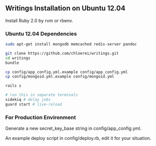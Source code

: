 ## Writings Installation on Ubuntu 12.04

Install Ruby 2.0 by rvm or rbenv.

### Ubuntu 12.04 Dependencies

```bash
sudo apt-get install mongodb memcached redis-server pandoc

git clone https://github.com/chloerei/writings.git
cd writings
bundle

cp config/app_config.yml.example config/app_config.yml
cp config/mongoid.yml.example config/mongoid.yml

rails s

# run this in separate terminals
sidekiq # delay jobs
guard start # live-reload
```

### For Production Environment

Generate a new secret_key_base string in config/app_config.yml.

An example deploy script in config/deploy.rb, edit it for your situation.

